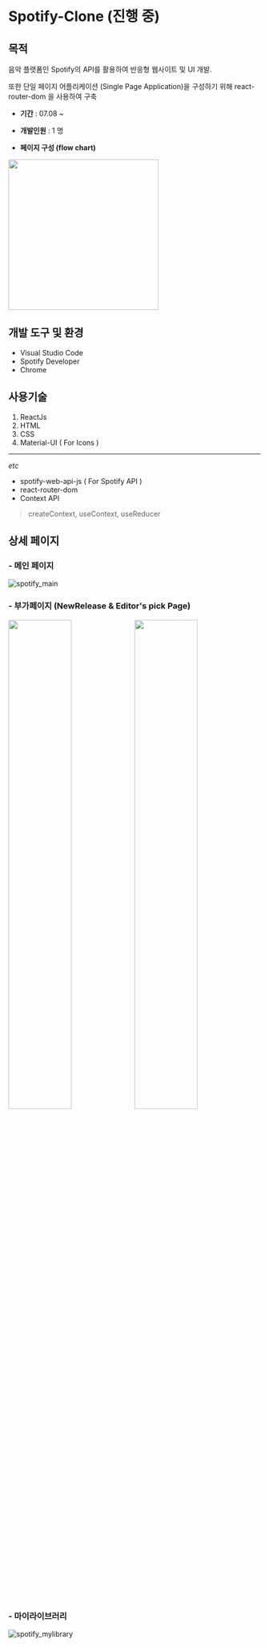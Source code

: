 # Spotify-Clone (진행 중)
## 목적
음악 플랫폼인 Spotify의 API를 활용하여 반응형 웹사이트 및 UI 개발.

또한 단일 페이지 어플리케이션 (Single Page Application)을 구성하기 위해 react-router-dom 을 사용하여 구축

- **기간** :
07.08 ~ 

- **개발인원** :
1 명

- **페이지 구성 (flow chart)** 
<img src="https://user-images.githubusercontent.com/56250064/128592719-9cabbf66-3dae-445c-9e73-f3f930416cc6.png" witdh="400" height="300">


## 개발 도구 및 환경
- Visual Studio Code
- Spotify Developer 
- Chrome

## 사용기술
1. ReactJs
2. HTML
3. CSS
4. Material-UI ( For Icons )

<hr/>

*etc* 
- spotify-web-api-js ( For Spotify API )
- react-router-dom
- Context API
> createContext, useContext, useReducer

## 상세 페이지
### - 메인 페이지
![spotify_main](https://user-images.githubusercontent.com/56250064/131148076-6b03f5c2-b059-4373-a73a-ae8036f7966f.png)

### - 부가페이지 (NewRelease & Editor's pick Page)
<img src="https://user-images.githubusercontent.com/56250064/131148221-9ee37538-6426-4cde-a5ce-31b7edf871f0.png" width="50%"><img src="https://user-images.githubusercontent.com/56250064/131148279-9fcf7ca1-927d-4479-8bcd-3bbf61cff660.png" width="50%">

### - 마이라이브러리
![spotify_mylibrary](https://user-images.githubusercontent.com/56250064/131148156-7de2ac7f-77ab-42e7-b5fd-c811a5d3da92.png)
